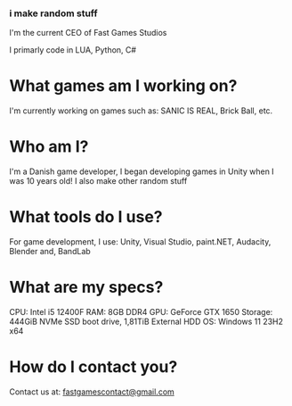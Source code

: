 ### i make random stuff

I'm the current CEO of Fast Games Studios

I primarly code in LUA, Python, C#

# **What games am I working on?**
I'm currently working on games such as: SANIC IS REAL, Brick Ball, etc.

# **Who am I?**
I'm a Danish game developer, I began developing games in Unity when I was 10 years old! I also make other random stuff

# **What tools do I use?**
For game development, I use: Unity, Visual Studio, paint.NET, Audacity, Blender and, BandLab

# **What are my specs?**
CPU: Intel i5 12400F
RAM: 8GB DDR4
GPU: GeForce GTX 1650
Storage: 444GiB NVMe SSD boot drive, 1,81TiB External HDD
OS: Windows 11 23H2 x64

# **How do I contact you?**
Contact us at: fastgamescontact@gmail.com
<!--
**SuperO1k/SuperO1k** is a ✨ _special_ ✨ repository because its `README.md` (this file) appears on your GitHub profile.

Here are some ideas to get you started:

- 🔭 I’m currently working on ...
- 🌱 I’m currently learning ...
- 👯 I’m looking to collaborate on ...
- 🤔 I’m looking for help with ...
- 💬 Ask me about ...
- 📫 How to reach me: ...
- 😄 Pronouns: ...
- ⚡ Fun fact: ...
-->
